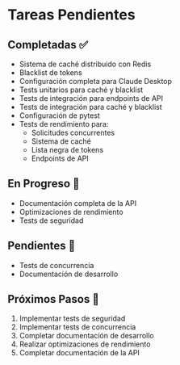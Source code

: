 # Tareas Pendientes

## Completadas ✅
- Sistema de caché distribuido con Redis
- Blacklist de tokens
- Configuración completa para Claude Desktop
- Tests unitarios para caché y blacklist
- Tests de integración para endpoints de API
- Tests de integración para caché y blacklist
- Configuración de pytest
- Tests de rendimiento para:
  - Solicitudes concurrentes
  - Sistema de caché
  - Lista negra de tokens
  - Endpoints de API

## En Progreso 🚧
- Documentación completa de la API
- Optimizaciones de rendimiento
- Tests de seguridad

## Pendientes 📝
- Tests de concurrencia
- Documentación de desarrollo

## Próximos Pasos 👣
1. Implementar tests de seguridad
2. Implementar tests de concurrencia
3. Completar documentación de desarrollo
4. Realizar optimizaciones de rendimiento
5. Completar documentación de la API 
